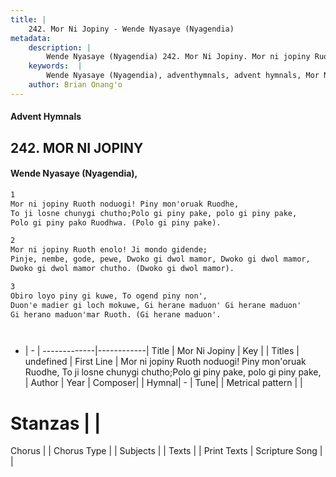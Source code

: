 ```yaml
---
title: |
    242. Mor Ni Jopiny - Wende Nyasaye (Nyagendia)
metadata:
    description: |
        Wende Nyasaye (Nyagendia) 242. Mor Ni Jopiny. Mor ni jopiny Ruoth noduogi! Piny mon'oruak Ruodhe, To ji losne chunygi chutho;Polo gi piny pake, polo gi piny pake, Polo gi piny pako Ruodhwa. (Polo gi piny pake).  
    keywords:  |
        Wende Nyasaye (Nyagendia), adventhymnals, advent hymnals, Mor Ni Jopiny, Mor ni jopiny Ruoth noduogi! Piny mon'oruak Ruodhe, To ji losne chunygi chutho;Polo gi piny pake, polo gi piny pake,. 
    author: Brian Onang'o
---
```


#### Advent Hymnals
## 242. MOR NI JOPINY
####  Wende Nyasaye (Nyagendia),

```txt
1
Mor ni jopiny Ruoth noduogi! Piny mon'oruak Ruodhe,
To ji losne chunygi chutho;Polo gi piny pake, polo gi piny pake,
Polo gi piny pako Ruodhwa. (Polo gi piny pake).

2
Mor ni jopiny Ruoth enolo! Ji mondo gidende;
Pinje, nembe, gode, pewe, Dwoko gi dwol mamor, Dwoko gi dwol mamor,
Dwoko gi dwol mamor chutho. (Dwoko gi dwol mamor).

3
Obiro loyo piny gi kuwe, To ogend piny non',
Duon'e madier gi loch mokuwe, Gi herane maduon' Gi herane maduon'
Gi herano maduon'mar Ruoth. (Gi herane maduon'.




```

- |   -  |
-------------|------------|
Title | Mor Ni Jopiny |
Key |  |
Titles | undefined |
First Line | Mor ni jopiny Ruoth noduogi! Piny mon'oruak Ruodhe, To ji losne chunygi chutho;Polo gi piny pake, polo gi piny pake, |
Author | 
Year | 
Composer| |
Hymnal|  - |
Tune|  |
Metrical pattern | |
# Stanzas |  |
Chorus |  |
Chorus Type |  |
Subjects | |
Texts |  |
Print Texts | 
Scripture Song |  |
    

